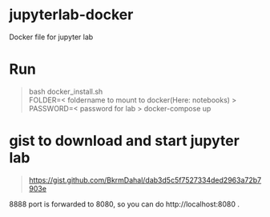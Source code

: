 # jupyterlab-docker
Docker file for jupyter lab  

# Run
>bash docker_install.sh  
>FOLDER=< foldername to mount to docker(Here: notebooks) > PASSWORD=< password for lab > docker-compose up  
  
# gist to  download and start jupyter lab
> https://gist.github.com/BkrmDahal/dab3d5c5f7527334ded2963a72b7903e

8888 port is forwarded to 8080, so you can do http://localhost:8080 .
